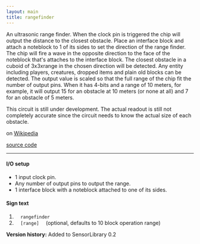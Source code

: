 ```yaml
---
layout: main
title: rangefinder
---
```


An ultrasonic range finder. When the clock pin is triggered the chip will output the distance to the closest obstacle. Place an interface block and attach a noteblock to 1 of its sides to set the direction of the range finder. The chip will fire a wave in the opposite direction to the face of the noteblock that's attaches to the interface block.
The closest obstacle in a cuboid of 3x3xrange in the chosen direction will be detected. Any entity including players, creatures, dropped items and plain old blocks can be detected. The output value is scaled so that the full range of the chip fit the number of output pins. When it has 4-bits and a range of 10 meters, for example, it will output 15 for an obstacle at 10 meters (or none at all) and 7 for an obstacle of 5 meters. 

This circuit is still under development. The actual readout is still not completely accurate since the circuit needs to know the actual size of each obstacle.

on [Wikipedia](http://en.wikipedia.org/wiki/Ultrasonic_sensor)

[source code](https://github.com/eisental/SensorLibrary/blob/master/src/main/java/org/tal/sensorlibrary/rangefinder.java)
    
* * *


#### I/O setup 
* 1 input clock pin.
* Any number of output pins to output the range.
* 1 interface block with a noteblock attached to one of its sides. 

#### Sign text
1. `   rangefinder   `
2. `   [range]   ` (optional, defaults to 10 block operation range)

__Version history:__ Added to SensorLibrary 0.2